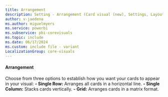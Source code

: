 ```yaml
---
title: Arrangement
description: Setting - Arrangement (Card visual (new), Settings, Layout)
author: v-jaedena
ms.author: miguelmyers
ms.service: powerbi
ms.subservice: pbi-corevisuals
ms.topic: include
ms.date: 06/17/2024
ms.custom: include file - variant
LocalizationGroup: core-visuals
---
```

#### Arrangement

Choose from three options to establish how you want your cards to appear in your visual:
**- Single Row:** Arranges all cards in a horizontal line.
**- Single Column:** Stacks cards vertically.
**- Grid:** Arranges cards in a matrix format.
